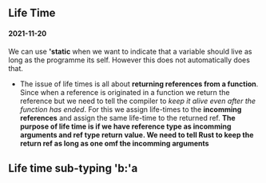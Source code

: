 
## Life Time
#### 2021-11-20

We can use **'static** when we want to indicate that a variable should live as long as the programme its self. However this does not automatically does that.
- The issue of life times is all about **returning references from a function**. 
Since when a reference is originated in a function we return the reference but we need to tell the compiler to *keep it alive even after the function has ended*. 
For this we assign life-times to the **incomming references** and assign the same life-time to the returned ref.
**The purpose of life time is if we have reference type as incomming arguments and ref type return value. We need to tell Rust to keep the return ref as long as one omf the incomming arguments**
## Life time sub-typing 'b:'a